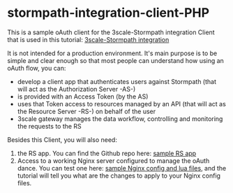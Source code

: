# stormpath-integration-client-PHP
This is a sample oAuth client for the 3scale-Stormpath integration Client that is used in this tutorial: [3scale-Stormpath integration]()

It is not intended for a production environment. It's main purpose is to be simple and clear enough so that most people can understand how using an oAuth flow, you can:
* develop a client app that authenticates users against Stormpath (that will act as the Authorization Server -AS-)
* is provided with an Access Token (by the AS)
* uses that Token access to resources managed by an API (that will act as the Resource Server -RS-) on behalf of the user
* 3scale gateway manages the data workflow, controlling and monitoring the requests to the RS

Besides this Client, you will also need:

1. the RS app. You can find the Github repo here: [sample RS app]()
2. Access to a working Nginx server configured to manage the oAuth dance. You can test one here: [sample Nginx config and lua files](), and the tutorial will tell you what are the changes to apply to your Nginx config files.



